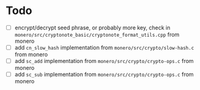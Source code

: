 # Todo
- [ ] encrypt/decrypt seed phrase, or probably more key, check in `monero/src/cryptonote_basic/cryptonote_format_utils.cpp` from monero
- [ ] add `cn_slow_hash` implementation from `monero/src/crypto/slow-hash.c` from monero
- [ ] add `sc_add` implementation from `monero/src/crypto/crypto-ops.c` from monero
- [ ] add `sc_sub` implementation from `monero/src/crypto/crypto-ops.c` from monero
